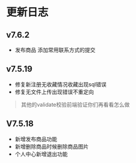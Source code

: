 # 更新日志

## v7.6.2

- 发布商品 添加常用联系方式的提交


## v7.5.19

- 修复新注册无收藏情况收藏出现sql错误
- 修复无文件上传出现错误不重定向
> 其他的validate校验前端验证你们再看看怎么做

## V7.5.18

- 新增发布商品功能
- 新增删除商品时候删除商品图片
- 个人中心新增退出功能

